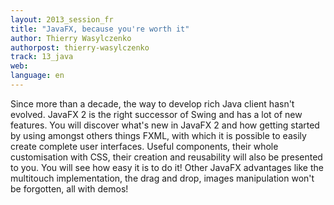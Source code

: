 ```yaml
---
layout: 2013_session_fr
title: "JavaFX, because you're worth it"
author: Thierry Wasylczenko 
authorpost: thierry-wasylczenko 
track: 13_java
web: 
language: en
---
```


Since more than a decade, the way to develop rich Java client hasn't evolved. JavaFX 2 is the right successor of Swing and has a lot of new features. You will discover what's new in JavaFX 2 and how getting started by using amongst others things FXML, with which it is possible to easily create complete user interfaces. Useful components, their whole customisation with CSS, their creation and reusability will also be presented to you. You will see how easy it is to do it! Other JavaFX advantages like the multitouch implementation, the drag and drop, images manipulation won't be forgotten, all with demos!

